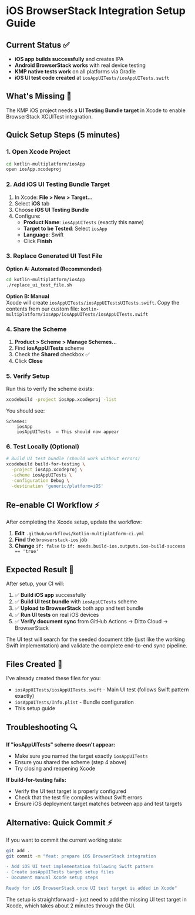 # iOS BrowserStack Integration Setup Guide

## Current Status ✅
- **iOS app builds successfully** and creates IPA 
- **Android BrowserStack works** with real device testing
- **KMP native tests work** on all platforms via Gradle  
- **iOS UI test code created** at `iosAppUITests/iosAppUITests.swift`

## What's Missing 🔧
The KMP iOS project needs a **UI Testing Bundle target** in Xcode to enable BrowserStack XCUITest integration.

## Quick Setup Steps (5 minutes)

### 1. Open Xcode Project
```bash
cd kotlin-multiplatform/iosApp
open iosApp.xcodeproj
```

### 2. Add iOS UI Testing Bundle Target
1. In Xcode: **File > New > Target...**
2. Select **iOS** tab
3. Choose **iOS UI Testing Bundle**
4. Configure:
   - **Product Name**: `iosAppUITests` (exactly this name)
   - **Target to be Tested**: Select `iosApp`
   - **Language**: Swift
   - Click **Finish**

### 3. Replace Generated UI Test File

**Option A: Automated (Recommended)**
```bash
cd kotlin-multiplatform/iosApp
./replace_ui_test_file.sh
```

**Option B: Manual**  
Xcode will create `iosAppUITests/iosAppUITestsUITests.swift`.
Copy the contents from our custom file:
`kotlin-multiplatform/iosApp/iosAppUITests/iosAppUITests.swift`

### 4. Share the Scheme
1. **Product > Scheme > Manage Schemes...**
2. Find **iosAppUITests** scheme
3. Check the **Shared** checkbox ✅
4. Click **Close**

### 5. Verify Setup
Run this to verify the scheme exists:
```bash
xcodebuild -project iosApp.xcodeproj -list
```

You should see:
```
Schemes:
    iosApp
    iosAppUITests  ← This should now appear
```

### 6. Test Locally (Optional)
```bash
# Build UI test bundle (should work without errors)
xcodebuild build-for-testing \
  -project iosApp.xcodeproj \
  -scheme iosAppUITests \
  -configuration Debug \
  -destination 'generic/platform=iOS'
```

## Re-enable CI Workflow ⚡

After completing the Xcode setup, update the workflow:

1. **Edit** `.github/workflows/kotlin-multiplatform-ci.yml`
2. **Find** the `browserstack-ios` job  
3. **Change** `if: false` to `if: needs.build-ios.outputs.ios-build-success == 'true'`

## Expected Result 🎯

After setup, your CI will:

1. ✅ **Build iOS app** successfully  
2. ✅ **Build UI test bundle** with `iosAppUITests` scheme
3. ✅ **Upload to BrowserStack** both app and test bundle
4. ✅ **Run UI tests** on real iOS devices
5. ✅ **Verify document sync** from GitHub Actions → Ditto Cloud → BrowserStack

The UI test will search for the seeded document title (just like the working Swift implementation) and validate the complete end-to-end sync pipeline.

## Files Created 📁

I've already created these files for you:

- `iosAppUITests/iosAppUITests.swift` - Main UI test (follows Swift pattern exactly)  
- `iosAppUITests/Info.plist` - Bundle configuration
- This setup guide

## Troubleshooting 🔍

**If "iosAppUITests" scheme doesn't appear:**
- Make sure you named the target exactly `iosAppUITests`
- Ensure you shared the scheme (step 4 above)
- Try closing and reopening Xcode

**If build-for-testing fails:**
- Verify the UI test target is properly configured 
- Check that the test file compiles without Swift errors
- Ensure iOS deployment target matches between app and test targets

## Alternative: Quick Commit ⚡

If you want to commit the current working state:

```bash
git add .
git commit -m "feat: prepare iOS BrowserStack integration

- Add iOS UI test implementation following Swift pattern
- Create iosAppUITests target setup files  
- Document manual Xcode setup steps

Ready for iOS BrowserStack once UI test target is added in Xcode"
```

The setup is straightforward - just need to add the missing UI test target in Xcode, which takes about 2 minutes through the GUI.